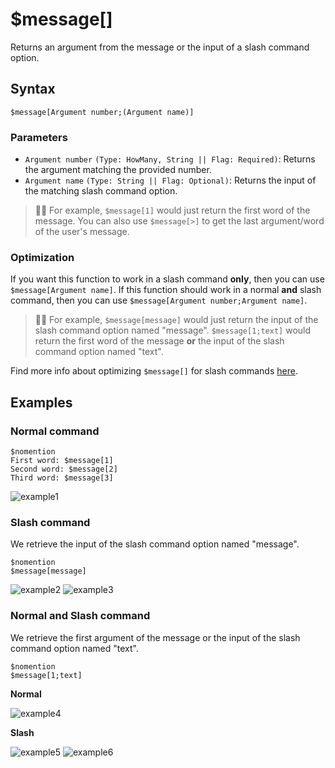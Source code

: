 # $message[]
Returns an argument from the message or the input of a slash command option.

## Syntax
```
$message[Argument number;(Argument name)]
```

### Parameters 
- `Argument number` `(Type: HowMany, String || Flag: Required)`: Returns the argument matching the provided number.
- `Argument name` `(Type: String || Flag: Optional)`: Returns the input of the matching slash command option.

> 🧙‍♂️ For example, `$message[1]` would just return the first word of the message. You can also use `$message[>]` to get the last argument/word of the user's message.

### Optimization
If you want this function to work in a slash command **only**, then you can use `$message[Argument name]`. If this function should work in a normal **and** slash command, then you can use `$message[Argument number;Argument name]`.

> 🧙‍♂️ For example, `$message[message]` would just return the input of the slash command option named "message". `$message[1;text]` would return the first word of the message **or** the input of the slash command option named "text". 

Find more info about optimizing `$message[]` for slash commands [here](../guides/slashCommands.md#retrieving-value-from-options).

## Examples
### Normal command
```
$nomention
First word: $message[1]
Second word: $message[2]
Third word: $message[3]
```
![example1](https://user-images.githubusercontent.com/111157596/231827506-1436330e-1231-4eb6-97df-e2218f29ac26.png)

### Slash command
We retrieve the input of the slash command option named "message".
```
$nomention
$message[message]
```
![example2](https://user-images.githubusercontent.com/95774950/179398322-d9a27169-0030-458d-8abc-ed4462637862.png)
![example3](https://user-images.githubusercontent.com/95774950/179398327-6c1f1c00-205f-4dcf-a0ce-08cefed5c937.png)

### Normal and Slash command
We retrieve the first argument of the message or the input of the slash command option named "text".
```
$nomention
$message[1;text]
```

**Normal**

![example4](https://github.com/NilPointer-Software/bdfd-wiki/assets/111157596/4d743aaa-0b86-4cdf-aa5f-32dbfdf4057e)

**Slash**

![example5](https://github.com/NilPointer-Software/bdfd-wiki/assets/111157596/67f1202c-61d3-49f1-a055-91e21b90d934)
![example6](https://github.com/NilPointer-Software/bdfd-wiki/assets/111157596/1e381e99-bc5b-4d02-8d09-35f397c5ff75)
